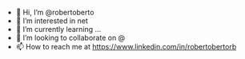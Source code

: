 - 👋 Hi, I’m @robertoberto
- 👀 I’m interested in net
- 🌱 I’m currently learning ...
- 💞️ I’m looking to collaborate on @
- 📫 How to reach me at https://www.linkedin.com/in/robertobertorb

